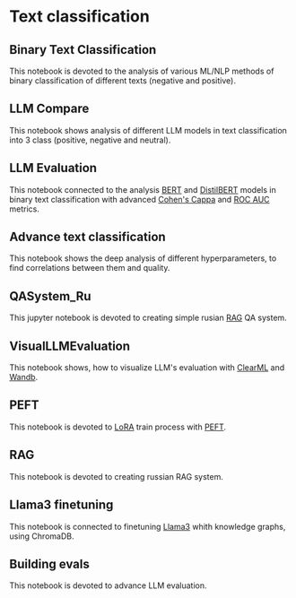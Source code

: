 # Text classification

## Binary Text Classification

This notebook is devoted to the analysis of various ML/NLP methods of binary classification of different texts (negative and positive).

## LLM Compare

This notebook shows analysis of different LLM models in text classification into 3 class (positive, negative and neutral).

## LLM Evaluation

This notebook connected to the analysis [BERT](https://habr.com/ru/articles/436878/) and [DistilBERT](https://huggingface.co/docs/transformers/model_doc/distilbert) models in binary text classification with advanced [Cohen's Cappa](https://en.wikipedia.org/wiki/Cohen%27s_kappa) and [ROC AUC](https://habr.com/ru/companies/otus/articles/809147/) metrics.

## Advance text classification

This notebook shows the deep analysis of different hyperparameters, to find correlations between them and quality.

## QASystem_Ru

This jupyter notebook is devoted to creating simple rusian [RAG](https://habr.com/ru/articles/779526/) QA system.

## VisualLLMEvaluation

This notebook shows, how to visualize LLM's evaluation with [ClearML](https://clear.ml/) and [Wandb](https://wandb.ai/site).

## PEFT

This notebook is devoted to [LoRA](https://huggingface.co/docs/diffusers/training/lora) train process with [PEFT](https://huggingface.co/docs/peft/index).

## RAG
This notebook is devoted to creating russian RAG system.

## Llama3 finetuning

This notebook is connected to finetuning [Llama3](https://huggingface.co/docs/transformers/model_doc/llama3) whith knowledge graphs, using ChromaDB.

## Building evals

This notebook is devoted to advance LLM evaluation.
